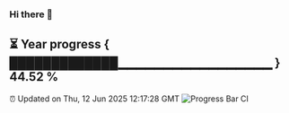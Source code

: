 ### Hi there 👋
⏳ Year progress { █████████████▁▁▁▁▁▁▁▁▁▁▁▁▁▁▁▁▁ } 44.52 %
---
⏰ Updated on Thu, 12 Jun 2025 12:17:28 GMT
![Progress Bar CI](https://github.com/Moyi321/Moyi321/workflows/Progress%20Bar%20CI/badge.svg)
